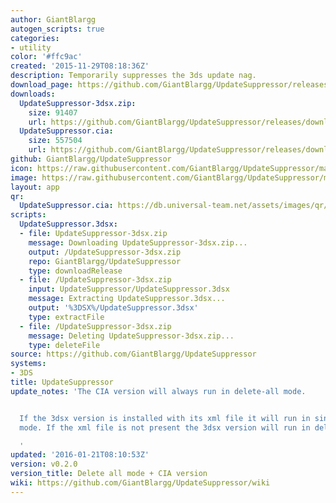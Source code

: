 ```yaml
---
author: GiantBlargg
autogen_scripts: true
categories:
- utility
color: '#ffc9ac'
created: '2015-11-29T08:18:36Z'
description: Temporarily suppresses the 3ds update nag.
download_page: https://github.com/GiantBlargg/UpdateSuppressor/releases/tag/v0.2.0
downloads:
  UpdateSuppressor-3dsx.zip:
    size: 91407
    url: https://github.com/GiantBlargg/UpdateSuppressor/releases/download/v0.2.0/UpdateSuppressor-3dsx.zip
  UpdateSuppressor.cia:
    size: 557504
    url: https://github.com/GiantBlargg/UpdateSuppressor/releases/download/v0.2.0/UpdateSuppressor.cia
github: GiantBlargg/UpdateSuppressor
icon: https://raw.githubusercontent.com/GiantBlargg/UpdateSuppressor/master/icon.png
image: https://raw.githubusercontent.com/GiantBlargg/UpdateSuppressor/master/banner.png
layout: app
qr:
  UpdateSuppressor.cia: https://db.universal-team.net/assets/images/qr/updatesuppressor.cia.png
scripts:
  UpdateSuppressor.3dsx:
  - file: UpdateSuppressor-3dsx.zip
    message: Downloading UpdateSuppressor-3dsx.zip...
    output: /UpdateSuppressor-3dsx.zip
    repo: GiantBlargg/UpdateSuppressor
    type: downloadRelease
  - file: /UpdateSuppressor-3dsx.zip
    input: UpdateSuppressor/UpdateSuppressor.3dsx
    message: Extracting UpdateSuppressor.3dsx...
    output: '%3DSX%/UpdateSuppressor.3dsx'
    type: extractFile
  - file: /UpdateSuppressor-3dsx.zip
    message: Deleting UpdateSuppressor-3dsx.zip...
    type: deleteFile
source: https://github.com/GiantBlargg/UpdateSuppressor
systems:
- 3DS
title: UpdateSuppressor
update_notes: 'The CIA version will always run in delete-all mode.


  If the 3dsx version is installed with its xml file it will run in single delete
  mode. If the xml file is not present the 3dsx version will run in delete-all mode.

  '
updated: '2016-01-21T08:10:53Z'
version: v0.2.0
version_title: Delete all mode + CIA version
wiki: https://github.com/GiantBlargg/UpdateSuppressor/wiki
---
```

